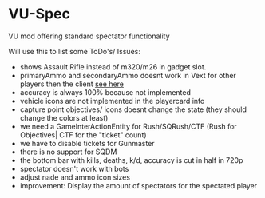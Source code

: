 # VU-Spec
VU mod offering standard spectator functionality

Will use this to list some ToDo's/ Issues:

 - shows Assault Rifle instead of m320/m26 in gadget slot.
 - primaryAmmo and secondaryAmmo doesnt work in Vext for other players then the client <a href="https://github.com/EmulatorNexus/VeniceUnleashed/issues/459">see here</a>
 - accuracy is always 100% because not implemented
 - vehicle icons are not implemented in the playercard info
 - capture point objectives/ icons doesnt change the state (they should change the colors at least)
 - we need a GameInterActionEntity for Rush/SQRush/CTF (Rush for Objectives| CTF for the "ticket" count)
 - we have to disable tickets for Gunmaster
 - there is no support for SQDM
 - the bottom bar with kills, deaths, k/d, accuracy is cut in half in 720p
 - spectator doesn't work with bots
 - adjust nade and ammo icon sizes 
 - improvement: Display the amount of spectators for the spectated player
